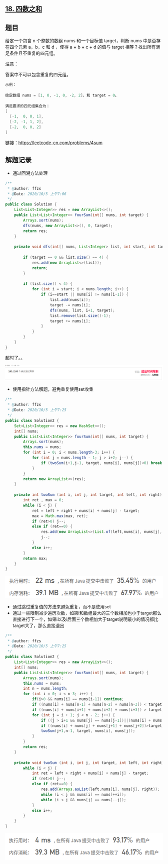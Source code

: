 ## [18. 四数之和](https://leetcode-cn.com/problems/4sum/)

## 题目

给定一个包含 n 个整数的数组 nums 和一个目标值 target，判断 nums 中是否存在四个元素 a，b，c 和 d ，使得 a + b + c + d 的值与 target 相等？找出所有满足条件且不重复的四元组。

注意：

答案中不可以包含重复的四元组。

```java
示例：

给定数组 nums = [1, 0, -1, 0, -2, 2]，和 target = 0。

满足要求的四元组集合为：
[
  [-1,  0, 0, 1],
  [-2, -1, 1, 2],
  [-2,  0, 0, 2]
]
```


链接：https://leetcode-cn.com/problems/4sum

## 解题记录

+ 通过回溯方法处理

```java
/**
 * @author: ffzs
 * @Date: 2020/10/5 上午7:06
 */
public class Solution {
    List<List<Integer>> res = new ArrayList<>();
    public List<List<Integer>> fourSum(int[] nums, int target) {
        Arrays.sort(nums);
        dfs(nums, new ArrayList<>(), 0, target);
        return res;
    }

    private void dfs(int[] nums, List<Integer> list, int start, int target){

        if (target == 0 && list.size() == 4) {
            res.add(new ArrayList<>(list));
            return;
        }

        if (list.size() < 4) {
            for (int i = start; i < nums.length; i++) {
                if (i==start || nums[i] != nums[i-1]) {
                    list.add(nums[i]);
                    target -= nums[i];
                    dfs(nums, list, i+1, target);
                    list.remove(list.size()-1);
                    target += nums[i];
                }
            }
        }
    }
}
```

超时了。。

![image-20201005081122525](README.assets/image-20201005081122525.png)

+ 使用指针方法解题，避免重复使用set收集

```java
/**
 * @author: ffzs
 * @Date: 2020/10/5 上午7:25
 */
public class Solution2 {
    Set<List<Integer>> res = new HashSet<>();
    int[] nums;
    public List<List<Integer>> fourSum(int[] nums, int target) {
        Arrays.sort(nums);
        this.nums = nums;
        for (int i = 0; i < nums.length-3; i++) {
            for (int j = nums.length - 1; j > i+2; j--) {
                if (twoSum(i+1,j-1, target, nums[i], nums[j])<0) break;
            }
        }
        return new ArrayList<>(res);
    }

    private int twoSum (int i, int j, int target, int left, int right) {
        int ret , max = 0;
        while (i < j) {
            ret = left + right + nums[i] + nums[j] - target;
            max = Math.max(max, ret);
            if (ret>0) j--;
            else if (ret==0) {
                res.add(new ArrayList<>(List.of(left,nums[i], nums[j], right)));
                j--;
            }
            else i++;
        }
        return max;
    }
}
```

![image-20201005081258791](README.assets/image-20201005081258791.png)

+ 通过跳过重复值的方法来避免重复，而不是使用set
+ 通过一些限制减少遍历次数，如第i和数组最大的三个数相加也小于target那么直接进行下一个，如果i以及i后面三个数相加大于target说明最小的情况都比target大了，那么直接退出



```java
/**
 * @author: ffzs
 * @Date: 2020/10/5 上午7:25
 */
public class Solution2 {
    List<List<Integer>> res = new ArrayList<>();
    int[] nums;
    public List<List<Integer>> fourSum(int[] nums, int target) {
        Arrays.sort(nums);
        this.nums = nums;
        int n = nums.length;
        for (int i = 0; i < n-3; i++) {
            if(i>0 && nums[i] == nums[i-1]) continue;
            if ((nums[i] + nums[n-1] + nums[n-2] + nums[n-3]) < target) continue;
            if ((nums[i] + nums[i+1] + nums[i+2] + nums[i+3]) > target) break;
            for (int j = i + 1; j < n - 2; j++) {
                if ((j > i+1 && nums[j] == nums[j-1])||(nums[i] + nums[j]+ nums[n-1] + nums[n-2]) < target) continue;
                if ((nums[i] + nums[j] + nums[j+1] + nums[j+2])>target) break;
                twoSum(j+1,n-1, target, nums[i], nums[j]);
            }
        }
        return res;
    }

    private void twoSum (int i, int j, int target, int left, int right) {
        while (i < j) {
            int ret = left + right + nums[i] + nums[j] - target;
            if (ret>0) j--;
            else if (ret==0) {
                res.add(Arrays.asList(left,nums[i], nums[j], right));
                while (i < j && nums[i] == nums[++i]);
                while (i < j && nums[j] == nums[--j]);
            }
            else i++;
        }
    }
}
```

![image-20201005083747875](README.assets/image-20201005083747875.png)